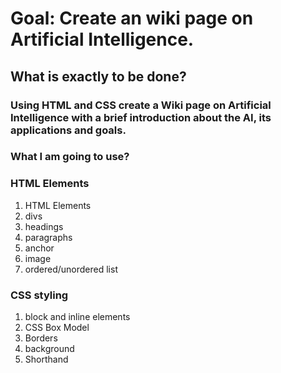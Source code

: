 # Goal: Create an wiki page on Artificial Intelligence.

## What is exactly to be done?

### Using HTML and CSS create a Wiki page on Artificial Intelligence with a brief introduction about the AI, its applications and goals.

### What I am going to use?
### HTML Elements
1. HTML Elements
1. divs
2. headings
3. paragraphs
4. anchor
5. image
6. ordered/unordered list

### CSS styling

1. block and inline elements
2. CSS Box Model
3. Borders
4. background
5. Shorthand

